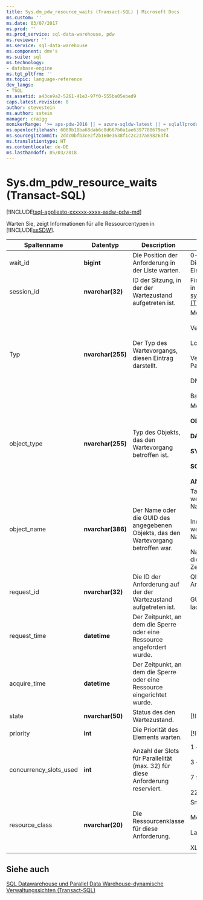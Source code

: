 ```yaml
---
title: Sys.dm_pdw_resource_waits (Transact-SQL) | Microsoft Docs
ms.custom: ''
ms.date: 03/07/2017
ms.prod: ''
ms.prod_service: sql-data-warehouse, pdw
ms.reviewer: ''
ms.service: sql-data-warehouse
ms.component: dmv's
ms.suite: sql
ms.technology:
- database-engine
ms.tgt_pltfrm: ''
ms.topic: language-reference
dev_langs:
- TSQL
ms.assetid: a43ce9a2-5261-41e3-97f0-555ba05ebed9
caps.latest.revision: 8
author: stevestein
ms.author: sstein
manager: craigg
monikerRange: '>= aps-pdw-2016 || = azure-sqldw-latest || = sqlallproducts-allversions'
ms.openlocfilehash: 6089b18ba68dab6c0d667b0a1ae6397788679ee7
ms.sourcegitcommit: 2ddc0bfb3ce2f2b160e3638f1c2c237a898263f4
ms.translationtype: HT
ms.contentlocale: de-DE
ms.lasthandoff: 05/03/2018
---
```

# <a name="sysdmpdwresourcewaits-transact-sql"></a>Sys.dm_pdw_resource_waits (Transact-SQL)
[!INCLUDE[tsql-appliesto-xxxxxx-xxxx-asdw-pdw-md](../../includes/tsql-appliesto-xxxxxx-xxxx-asdw-pdw-md.md)]

  Warten Sie, zeigt Informationen für alle Ressourcentypen in [!INCLUDE[ssSDW](../../includes/sssdw-md.md)].  
  
|Spaltenname|Datentyp|Description|Bereich|  
|-----------------|---------------|-----------------|-----------|  
|wait_id|**bigint**|Die Position der Anforderung in der Liste warten.|0-basierte Ordnungszahl. Dies ist in allen Wait-Einträgen nicht eindeutig.|  
|session_id|**nvarchar(32)**|ID der Sitzung, in der der Wartezustand aufgetreten ist.|Finden Sie unter Session_id in [sys.dm_pdw_exec_sessions &#40;Transact-SQL&#41;](../../relational-databases/system-dynamic-management-views/sys-dm-pdw-exec-sessions-transact-sql.md).|  
|Typ|**nvarchar(255)**|Der Typ des Wartevorgangs, diesen Eintrag darstellt.|Mögliche Werte:<br /><br /> Verbindung<br /><br /> Lokale Abfragen Parallelität<br /><br /> Verteilte Abfragen Parallelität<br /><br /> DMS-Parallelität<br /><br /> Backup Parallelität|  
|object_type|**nvarchar(255)**|Typ des Objekts, das den Wartevorgang betroffen ist.|Mögliche Werte:<br /><br /> **OBJEKT**<br /><br /> **DATABASE**<br /><br /> **SYSTEM**<br /><br /> **SCHEMA**<br /><br /> **ANWENDUNG**|  
|object_name|**nvarchar(386)**|Der Name oder die GUID des angegebenen Objekts, das den Wartevorgang betroffen war.|Tabellen und Sichten werden mit dreiteilige Namen angezeigt.<br /><br /> Indizes und Statistiken werden mit vierteiligen Namen angezeigt.<br /><br /> Namen, die Prinzipale und die Datenbanken sind Zeichenfolgennamen.|  
|request_id|**nvarchar(32)**|Die ID der Anforderung auf der der Wartezustand aufgetreten ist.|QID Bezeichner der Anforderung.<br /><br /> GUID-Bezeichner für ladeanforderungen.|  
|request_time|**datetime**|Der Zeitpunkt, an dem die Sperre oder eine Ressource angefordert wurde.||  
|acquire_time|**datetime**|Der Zeitpunkt, an dem die Sperre oder eine Ressource eingerichtet wurde.||  
|state|**nvarchar(50)**|Status des den Wartezustand.|[!INCLUDE[ssInfoNA](../../includes/ssinfona-md.md)]|  
|priority|**int**|Die Priorität des Elements warten.|[!INCLUDE[ssInfoNA](../../includes/ssinfona-md.md)]|  
|concurrency_slots_used|**int**|Anzahl der Slots für Parallelität (max. 32) für diese Anforderung reserviert.|1 – für SmallRC<br /><br /> 3 – für MediumRC<br /><br /> 7 für LargeRC<br /><br /> 22 – für XLargeRC|  
|resource_class|**nvarchar(20)**|Die Ressourcenklasse für diese Anforderung.|SmallRC<br /><br /> MediumRC<br /><br /> LargeRC<br /><br /> XLargeRC|  
  
## <a name="see-also"></a>Siehe auch  
 [SQL Datawarehouse und Parallel Data Warehouse-dynamische Verwaltungssichten &#40;Transact-SQL&#41;](../../relational-databases/system-dynamic-management-views/sql-and-parallel-data-warehouse-dynamic-management-views.md)  
  
  
